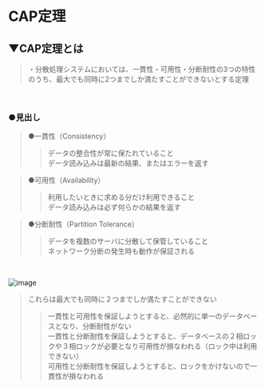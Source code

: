 # CAP定理

## ▼CAP定理とは
>・分散処理システムにおいては、一貫性・可用性・分断耐性の3つの特性のうち、最大でも同時に2つまでしか満たすことができないとする定理<br>
<br>

### ●見出し
>●一貫性（Consistency）<br>
>>データの整合性が常に保たれていること<br>
>>データ読み込みは最新の結果、またはエラーを返す<br>

>●可用性（Availability）<br>
>>利用したいときに求める分だけ利用できること<br>
>>データ読み込みは必ず何らかの結果を返す<br>

>●分断耐性（Partition Tolerance）<br>
>>データを複数のサーバに分散して保管していること<br>
>>ネットワーク分断の発生時も動作が保証される<br>
<br>

![image](https://user-images.githubusercontent.com/81621944/235273631-f9d9a749-eb88-4dad-b8fe-061c5bdc833e.png)<br>

>これらは最大でも同時に２つまでしか満たすことができない<br>
>>一貫性と可用性を保証しようとすると、必然的に単一のデータベースとなり、分断耐性がない<br>
>>一貫性と分断耐性を保証しようとすると、データベースの２相ロックや３相ロックが必要となり可用性が損なわれる（ロック中は利用できない）<br>
>>可用性と分断耐性を保証しようとすると、ロックをかけないので一貫性が損なわれる<br>
<br>
